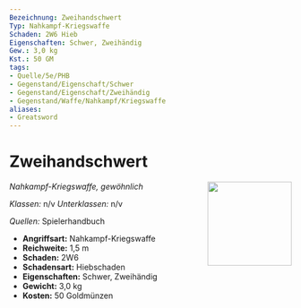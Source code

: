 ```yaml
---
Bezeichnung: Zweihandschwert
Typ: Nahkampf-Kriegswaffe
Schaden: 2W6 Hieb
Eigenschaften: Schwer, Zweihändig
Gew.: 3,0 kg
Kst.: 50 GM
tags:
- Quelle/5e/PHB
- Gegenstand/Eigenschaft/Schwer
- Gegenstand/Eigenschaft/Zweihändig
- Gegenstand/Waffe/Nahkampf/Kriegswaffe
aliases:
- Greatsword
---
```

# Zweihandschwert
*Nahkampf-Kriegswaffe, gewöhnlich*
<img src="Symbolik/Gegenstände.webp" align="right" width="150">

_Klassen:_ n/v 
_Unterklassen:_  n/v

_Quellen:_ Spielerhandbuch

- **Angriffsart:** Nahkampf-Kriegswaffe
- **Reichweite:** 1,5 m
- **Schaden:** 2W6
- **Schadensart:** Hiebschaden
- **Eigenschaften:** Schwer, Zweihändig
- **Gewicht:** 3,0 kg
- **Kosten:** 50 Goldmünzen